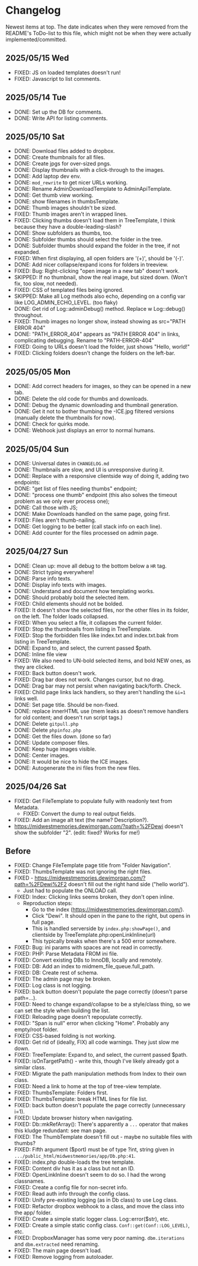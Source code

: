 # Changelog

Newest items at top. The date indicates when they were removed from the README's ToDo-list to this file,
which might not be when they were actually implemented/committed.

## 2025/05/15 Wed

* FIXED: JS on loaded templates doesn't run!
* FIXED: Javascript to list comments.

## 2025/05/14 Tue

* DONE: Set up the DB for comments.
* DONE: Write API for listing comments.

## 2025/05/10 Sat

* DONE: Download files added to dropbox.
* DONE: Create thumbnails for all files.
* DONE: Create jpgs for over-sized pngs.
* DONE: Display thumbnails with a click-through to the images.
* DONE: Add laptop dev env.
* DONE: `mod_rewrite` to get nicer URLs working.
* DONE: Rename AdminDownloadTemplate to AdminApiTemplate.
* DONE: Get thumb view working.
* DONE: show filenames in thumbsTemplate.
* DONE: Thumb images shouldn't be sized.
* FIXED: Thumb images aren't in wrapped lines.
* FIXED: Clicking thumbs doesn't load them in TreeTemplate, I think because they have a double-leading-slash?
* DONE: Show subfolders as thumbs, too.
* DONE: Subfolder thumbs should select the folder in the tree.
* DONE: Subfolder thumbs should expand the folder in the tree, if not expanded.
* FIXED: When first displaying, all open folders are '(+)', should be '(-)'.
* DONE: Add nicer collapse/expand icons for folders in treeview.
* FIXED: Bug: Right-clicking "open image in a new tab" doesn't work.
* SKIPPED: If no thumbnail, show the real image, but sized down. (Won't fix, too slow, not needed).
* FIXED: CSS of templated files being ignored.
* SKIPPED: Make all Log methods also echo, depending on a config var like LOG_ADMIN_ECHO_LEVEL. (too flaky)
* DONE: Get rid of Log::adminDebug() method. Replace w Log::debug() throughout.
* FIXED: Thumb images no longer show, instead showing as src="PATH ERROR 404"
* DONE: "PATH_ERROR_404" appears as "PATH ERROR 404" in links, complicating debugging. Rename to "PATH-ERROR-404"
* FIXED: Going to URLs doesn't load the folder, just shows "Hello, world!"
* FIXED: Clicking folders doesn't change the folders on the left-bar.

## 2025/05/05 Mon

* DONE: Add correct headers for images, so they can be opened in a new tab.
* DONE: Delete the old code for thumbs and downloads.
* DONE: Debug the dynamic downloading and thumbnail generation.
* DONE: Get it not to bother thumbing the -ICE.jpg filtered versions (manually delete the thumbnails for now).
* DONE: Check for quirks mode.
* DONE: Webhook just displays an error to normal humans.

## 2025/05/04 Sun

* DONE: Universal dates in `CHANGELOG.md`
* DONE: Thumbnails are slow, and UI is unresponsive during it.
* DONE: Replace with a responsive clientside way of doing it, adding two endpoints:
* DONE: "get list of files needing thumbs" endpoint;
* DONE: "process one thumb" endpoint (this also solves the timeout problem as we only ever process one);
* DONE: Call those with JS;
* DONE: Make Downloads handled on the same page, going first.
* FIXED: Files aren't thumb-nailing.
* DONE: Get logging to be better (call stack info on each line).
* DONE: Add counter for the files processed on admin page.

## 2025/04/27 Sun

* DONE: Clean up: move all debug to the bottom below a `HR` tag.
* DONE: Strict typing everywhere!
* DONE: Parse info texts.
* DONE: Display info texts with images.
* DONE: Understand and document how templating works.
* DONE: Should probably bold the selected item.
* FIXED: Child elements should not be bolded.
* FIXED: It doesn't show the selected files, nor the other files in its folder, on the left. The folder loads collapsed.
* FIXED: When you select a file, it collapses the current folder.
* FIXED: Stop the thumbnails from listing in TreeTemplate.
* FIXED: Stop the forbidden files like index.txt and index.txt.bak from listing in TreeTemplate.
* DONE: Expand to, and select, the current passed $path.
* DONE: Inline file view
* FIXED: We also need to UN-bold selected items, and bold NEW ones, as they are clicked.
* FIXED: Back button doesn't work.
* FIXED: Drag bar does not work. Changes cursor, but no drag.
* DONE: Drag bar may not persist when navigating back/forth. Check.
* FIXED: Child page links lack handlers, so they aren't handling the `&i=1` links well.
* DONE: Set page title. Should be non-fixed.
* DONE: replace innerHTML use (mem leaks as doesn't remove handlers for old content; and doesn't run script tags.)
* DONE: Delete `gitpull.php`
* DONE: Delete `phpinfoz.php`
* DONE: Get the files down. (done so far)
* DONE: Update composer files.
* DONE: Keep huge images visible.
* DONE: Center images.
* DONE: It would be nice to hide the ICE images.
* DONE: Autogenerate the ini files from the new files.

## 2025/04/26 Sat

* FIXED: Get FileTemplate to populate fully with readonly text from Metadata.
    * FIXED: Convert the dump to real output fields.
* FIXED: Add an image alt text (the name? Description?).
* https://midwestmemories.dewimorgan.com/?path=%2FDewi doesn't show the subfolder "2". (edit: fixed? Works for me!)

## Before

* FIXED: Change FileTemplate page title from "Folder Navigation".
* FIXED: ThumbsTemplate was not ignoring the right files.
* FIXED - https://midwestmemories.dewimorgan.com/?path=%2FDewi%2F2 doesn't fill out the right hand side ("hello world").
    * Just had to populate the ONLOAD call.
* FIXED: Index: Clicking links seems broken, they don't open inline.
    * Reproduction steps:
        * Go to the index (https://midwestmemories.dewimorgan.com/).
        * Click "Dewi". It should open in the pane to the right, but opens in full page.
        * This is handled serverside by `index.php:showPage()`, and clientside by TreeTemplate.php:openLinkInline(url)
        * This typically breaks when there's a 500 error somewhere.
* FIXED: Bug: ini params with spaces are not read in correctly.
* FIXED: PHP: Parse Metadata FROM ini file.
* FIXED: Convert existing DBs to InnoDB, locally and remotely.
* FIXED: DB: Add an index to midmem_file_queue.full_path.
* FIXED: DB: Create rest of schema.
* FIXED: The admin page may be broken.
* FIXED: Log class is not logging.
* FIXED: back button doesn't populate the page correctly (doesn't parse path=...).
* FIXED: Need to change expand/collapse to be a style/class thing, so we can set the style when building the list.
* FIXED: Reloading page doesn't repopulate correctly.
* FIXED: "Span is null" error when clicking "Home". Probably any empty/root folder.
* FIXED: CSS-based folding is not working.
* FIXED: Get rid of (ideally, FIX) all code warnings. They just slow me down.
* FIXED: TreeTemplate: Expand to, and select, the current passed $path.
* FIXED: isOnTargetPath() - write this, though I've likely already got a similar class.
* FIXED: Migrate the path manipulation methods from Index to their own class.
* FIXED: Need a link to home at the top of tree-view template.
* FIXED: ThumbsTemplate: Folders first.
* FIXED: ThumbsTemplate: break HTML lines for file list.
* FIXED: back button doesn't populate the page correctly (unnecessary i=1).
* FIXED: Update browser history when navigating.
* FIXED: Db::mkRefArray(): There's apparently a `...` operator that makes this kludge redundant: see man page.
* FIXED: The ThumbTemplate doesn't fill out - maybe no suitable files with thumbs?
* FIXED: Fifth argument ($port) must be of type ?int, string given in `.../public_html/midwestmemories/app/Db.php:41`.
* FIXED: index.php double-loads the tree template.
* FIXED: Content div has it as a class but not an ID.
* FIXED: OpenLinkInline doesn't seem to do so. I had the wrong classnames.
* FIXED: Create a config file for non-secret info.
* FIXED: Read auth info through the config class.
* FIXED: Unify pre-existing logging (as in Db class) to use Log class.
* FIXED: Refactor dropbox webhook to a class, and move the class into the app/ folder.
* FIXED: Create a simple static logger class. Log::error($str), etc.
* FIXED: Create a simple static config class. `Conf::get(Conf::LOG_LEVEL)`, etc.
* FIXED: DropboxManager has some very poor naming. `dbm.iterations` and `dbm.extracted` need renaming.
* FIXED: The main page doesn't load.
* FIXED: Remove logging from autoloader.
